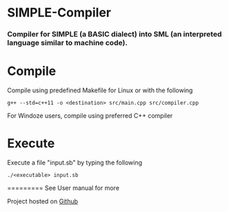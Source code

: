 SIMPLE-Compiler
===============
### Compiler for SIMPLE (a BASIC dialect) into SML (an interpreted language similar to machine code). 

# Compile
Compile using predefined Makefile for Linux or with the following
```
g++ --std=c++11 -o <destination> src/main.cpp src/compiler.cpp
```

For Windoze users, compile using preferred C++ compiler

# Execute

Execute a file "input.sb" by typing the following
```
./<executable> input.sb
```

=========
See User manual for more

Project hosted on [Github](https://github.com/hdamron17/SIMPLE-Compiler)
